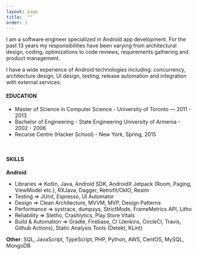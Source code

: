 ```yaml
---
layout: page
title:  ""
order: 1
---
```


I am a software engineer specialized in Android app development. For the past 13 years my responsibilities have been varying from architectural design, coding, optimizations to code reviews, requirements gathering and product management. 

I have a wide experience of Android technologies including: concurrency, architecture design, UI design, testing, release automation and integration with external services.

#### EDUCATION
- Master of Science in Computer Science - University of Toronto — 2011 - 2013
- Bachelor of Engineering -  State Engineering University of Armenia - 2002 - 2006
- Recurse Centre (Hacker School) - New York, Spring, 2015

&nbsp;&nbsp;

#### SKILLS
**Android**
* Libraries => Kotlin, Java,  Android SDK, AndroidX Jetpack (Room, Paging, ViewModel etc.), RXJava, Dagger, Retrofit/OkIO, Realm
* Testing => JUnit, Espresso, UI Automator 
* Design => Clean Architecture, MVVM, MVP,  Design Patterns
* Performance => systrace, dumpsys, StrictMode, FrameMetrics API, Litho
* Reliability => Stetho, Crashlytics, Play Store Vitals
* Build & Automation => Gradle, Firebase, CI (Jenkins, CircleCI, Travis, Github Actions), Static Analysis Tools (Detekt, KLint)

**Other**: SQL, JavaScript, TypeScript, PHP, Python, AWS, CentOS, MySQL, MongoDB